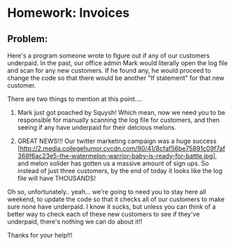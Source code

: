 Homework: Invoices
=======

Problem:
-------
Here's a program someone wrote to figure out if any of our customers underpaid. In the past, our office admin Mark would literally open the log file and scan for any new customers. If he found any, he would proceed to change the code so that there would be another "If statement" for that new customer.

There are two things to mention at this point....

1. Mark just got poached by Squysh! Which mean, now we need you to be responsible for manually scanning the log file for customers, and then seeing if any have underpaid for their delcious melons.

2. GREAT NEWS!!! Our twitter marketing campaign was a huge success [http://2.media.collegehumor.cvcdn.com/90/41/8cfaf56be75891c09f7af368f6ac23e5-the-watermelon-warrior-baby-is-ready-for-battle.jpg], and melon solider has gotten us a massive amount of sign ups. So instead of just three customers, by the end of today it looks like the log file will have THOUSANDS!

Oh so, unfortunately.. yeah... we're going to need you to stay here all weekend, to update the code so that it checks all of our customers to make sure none have underpaid. I know it sucks, but unless you can think of a better way to check each of these new customers to see if they've underpaid, there's nothing we can do about it!!

Thanks for your help!!!